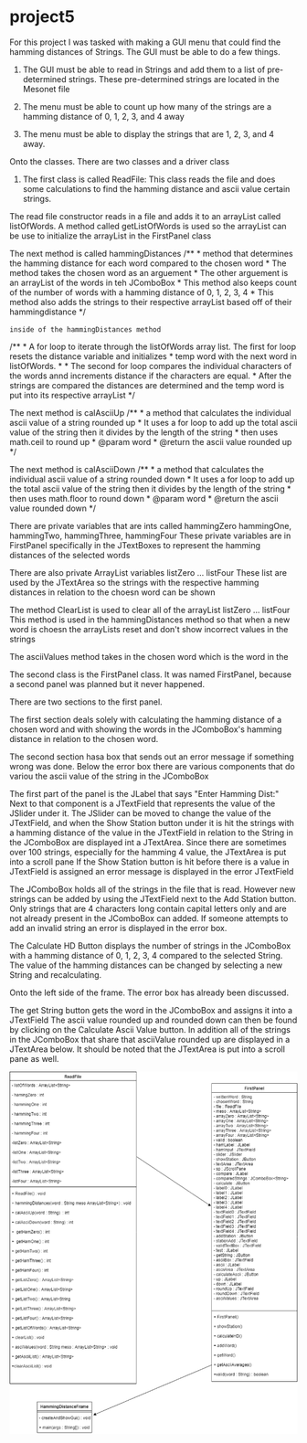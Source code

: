# project5

For this project I was tasked with making a GUI menu that could find the hamming distances of Strings.
The GUI must be able to do a few things.

1. The GUI must be able to read in Strings and add them to a list of pre-determined strings. These pre-determined strings are located
in the Mesonet file

2. The menu must be able to count up how many of the strings are a hamming distance of 0, 1, 2, 3, and 4 away

3. The menu must be able to display the strings that are 1, 2, 3, and 4 away.

Onto the classes. There are two classes and a driver class

1. The first class is called ReadFile: This class reads the file and does some calculations to find the hamming distance and ascii
value certain strings.

The read file constructor reads in a file and adds it to an arrayList called listOfWords. 
A method called getListOfWords is used so the arrayList can be use to initialize the arrayList in the FirstPanel class

The next method is called hammingDistances
/**
	 * method that determines the hamming distance for each word compared to the chosen word
	 * The method takes the chosen word as an arguement
	 * The other arguement is an arrayList of the words in teh JComboBox
	 * This method also keeps count of the number of words with a hamming distance of 0, 1, 2, 3, 4
	 * This method also adds the strings to their respective arrayList based off of their hammingdistance
	 */
    
    inside of the hammingDistances method
   /**
		 * A for loop to iterate through the listOfWords array list. The first for loop resets the distance variable and initializes 
		 * temp word with the next word in listOfWords.
		 * 
		 * The second for loop compares the individual characters of the words annd increments distance if the characters are equal.
		 * After the strings are compared the distances are determined and the temp word is put into its respective arrayList
		 */

The next method is calAsciiUp
/**
	 * a method that calculates the individual ascii value of a string rounded up
	 * It uses a for loop to add up the total ascii value of the string then it divides by the length of the string
	 * then uses math.ceil to round up
	 * @param word
	 * @return the ascii value rounded up
	 */
  
The next method is calAsciiDown
/**
	 * a method that calculates the individual ascii value of a string rounded down
	 * It uses a for loop to add up the total ascii value of the string then it divides by the length of the string
	 * then uses math.floor to round down
	 * @param word
	 * @return the ascii value rounded down
	 */

There are private variables that are ints called
hammingZero hammingOne, hammingTwo, hammingThree, hammingFour 
These private variables are in FirstPanel specifically in the JTextBoxes to represent the hamming distances of the selected words

There are also private ArrayList<String> variables 
listZero ... listFour
These list are used by the JTextArea so the strings with the respective hamming distances in relation to the choesn word can
be shown
  
The method ClearList is used to clear all of the arrayList listZero ... listFour
This method is used in the hammingDistances method so that when a new word is choesn the arrayLists reset and don't show incorrect
values in the strings

The asciiValues method takes in the chosen word which is the word in the 

The second class is the FirstPanel class. It was named FirstPanel, because a second panel was planned but it never happened.

There are two sections to the first panel.

The first section deals solely with calculating the hamming distance of a chosen word and with showing the words in the 
JComboBox's hamming distance in relation to the chosen word.

The second section hasa box that sends out an error message if something wrong was done.
Below the error box there are various components that do variou the ascii value of the string in the JComboBox

The first part of the panel is the JLabel that says "Enter Hamming Dist:"
Next to that component is a JTextField that represents the value of the JSlider under it.
The JSlider can be moved to change the value of the JTextField, and when the Show Station button under it is hit
the strings with a hamming distance of the value in the JTextField in relation to the String in the JComboBox are displayed 
int a JTextArea. Since there are sometimes over 100 strings, especially for the hamming 4 value, the JTextArea is put into a 
scroll pane
If the Show Station button is hit before there is a value in JTextField is assigned an error message is displayed in the 
error JTextField

The JComboBox holds all of the strings in the file that is read. However new strings can be added by using the JTextField
next to the Add Station button. Only strings that are 4 characters long contain capital letters only and are not already
present in the JComboBox can added. If someone attempts to add an invalid string an error is displayed in the error box. 

The Calculate HD Button displays the number of strings in the JComboBox with a hamming distance of 0, 1, 2, 3, 4 compared to the
selected String. 
The value of the hamming distances can be changed by selecting a new String and recalculating.

Onto the left side of the frame. The error box has already been discussed.

The get String button gets the word in the JComboBox and assigns it into a JTextField
The ascii value rounded up and rounded down can then be found by clicking on the Calculate Ascii Value button.
In addition all of the strings in the JComboBox that share that asciiValue rounded up are displayed in a JTextArea below.
It should be noted that the JTextArea is put into a scroll pane as well.


![alt text](https://github.com/cil0834/project5/blob/master/Untitled%20Diagram%20(2).png)

